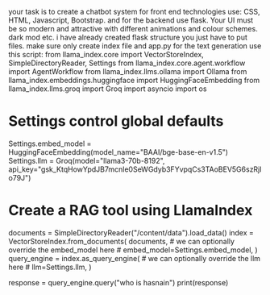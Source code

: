 your task is to create a chatbot system for front end technologies use:
CSS, HTML, Javascript, Bootstrap. and for the backend use flask.
Your UI must be so modern and attractive with different animations and colour schemes. dark mod etc.
i have already created flask structure you just have to put files. make sure only create index file and app.py
for the text generation use this script:
from llama_index.core import VectorStoreIndex, SimpleDirectoryReader, Settings
from llama_index.core.agent.workflow import AgentWorkflow
from llama_index.llms.ollama import Ollama
from llama_index.embeddings.huggingface import HuggingFaceEmbedding
from llama_index.llms.groq import Groq
import asyncio
import os

# Settings control global defaults
Settings.embed_model = HuggingFaceEmbedding(model_name="BAAI/bge-base-en-v1.5")
Settings.llm = Groq(model="llama3-70b-8192", api_key="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")

# Create a RAG tool using LlamaIndex
documents = SimpleDirectoryReader("/content/data").load_data()
index = VectorStoreIndex.from_documents(
    documents,
    # we can optionally override the embed_model here
    # embed_model=Settings.embed_model,
)
query_engine = index.as_query_engine(
    # we can optionally override the llm here
    # llm=Settings.llm,
)

response = query_engine.query("who is hasnain")
print(response)
